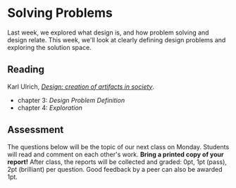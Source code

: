 # Solving Problems

Last week, we explored what design is, and how problem solving and design relate. This week, we'll look at clearly defining design problems and exploring the solution space.

## Reading

Karl Ulrich, [*Design: creation of artifacts in society*](http://opim.wharton.upenn.edu/~ulrich/designbook.html).

* chapter 3: *Design Problem Definition*
* chapter 4: *Exploration*

## Assessment

The questions below will be the topic of our next class on Monday. Students will read and comment on each other's work. <strong>Bring a printed copy of your report!</strong> After class, the reports will be collected and graded: 0pt, 1pt (pass), 2pt (brilliant) per question. Good feedback by a peer can also be awarded 1pt.
